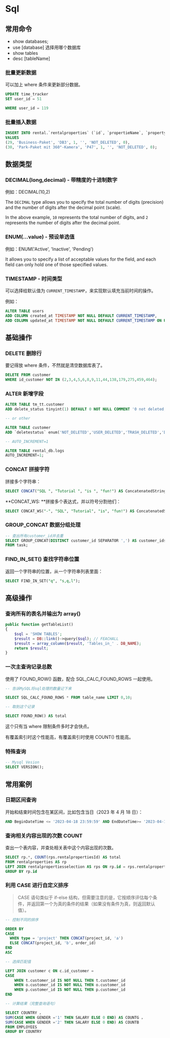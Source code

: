 # Sql

## 常用命令

- show databases;
- use [database] 选择用哪个数据库
- show tables
- desc [tableName]

### 批量更新数据

可以加上 where 条件来更新部分数据。

```sql
UPDATE time_tracker
SET user_id = 51

WHERE user_id = 119
```

### 批量插入数据

```sql
INSERT INTO rental.`rentalproperties` (`id`, `propertieName`, `propertyDescription`, `type`, `checkBoxStr`, `deletestatus`, `is_alert`)
VALUES
(29, 'Business-Paket', 'DB3', 1, '', 'NOT_DELETED', 0),
(30, 'Park-Paket mit 360°-Kamera', 'P47', 1, '', 'NOT_DELETED', 0);
```

## 数据类型

### DECIMAL(long,decimal) - 带精度的十进制数字

例如：DECIMAL(10,2)

The `DECIMAL` type allows you to specify the total number of digits (precision) and the number of digits after the decimal point (scale).

In the above example, `10` represents the total number of digits, and `2` represents the number of digits after the decimal point.

### ENUM(...value) - 预设单选值

例如：ENUM('Active', 'Inactive', 'Pending')

It allows you to specify a list of acceptable values for the field, and each field can only hold one of those specified values.

### TIMESTAMP - 时间类型

可以选择给默认值为 `CURRENT_TIMESTAMP`，来实现默认填充当前时间的操作。

例如：

```sql
ALTER TABLE users
ADD COLUMN created_at TIMESTAMP NOT NULL DEFAULT CURRENT_TIMESTAMP,
ADD COLUMN updated_at TIMESTAMP NOT NULL DEFAULT CURRENT_TIMESTAMP ON UPDATE CURRENT_TIMESTAMP;
```

## 基础操作

### DELETE 删除行

要记得放 where 条件，不然就是清空数据库表了。

```sql
DELETE FROM customer
WHERE id_customer NOT IN (2,3,4,5,6,8,9,11,44,138,179,275,459,464);
```

### ALTER 新增字段

```sql
ALTER TABLE tm_tt.customer
ADD delete_status tinyint(1) DEFAULT 0 NOT NULL COMMENT '0 not deleted, 1 deleted';

-- or other

ALTER TABLE customer
ADD `deletestatus` enum('NOT_DELETED','USER_DELETED','TRASH_DELETED','DELETED') DEFAULT 'NOT_DELETED';

-- AUTO_INCREMENT=1

ALTER TABLE rental_db.logs
AUTO_INCREMENT=1;
```

### CONCAT 拼接字符

拼接多个字符串：

```sql
SELECT CONCAT("SQL ", "Tutorial ", "is ", "fun!") AS ConcatenatedString;
```

**CONCAT_WS: **拼接多个表达式，并以符号分割他们：

```sql
SELECT CONCAT_WS("-", "SQL", "Tutorial", "is", "fun!") AS ConcatenatedString;
```

### GROUP_CONCAT 数据分组处理

```sql
-- 查出所有customer_id并去重
SELECT GROUP_CONCAT(DISTINCT customer_id SEPARATOR ',') AS customer_ids
FROM task;
```

### FIND_IN_SET() 查找字符串位置

返回一个字符串的位置，从一个字符串列表里面：

```sql
SELECT FIND_IN_SET("q", "s,q,l");
```

## 高级操作

### 查询所有的表名并输出为 array()

```php
public function getTableList()
{
    $sql = 'SHOW TABLES';
    $result = DB::link()->query($sql); // FEACHALL
    $result = array_column($result, 'Tables_in_' . DB_NAME);
    return $result;
}
```

### 一次主查询记录总数

使用了 FOUND_ROW() 函数，配合 SQL_CALC_FOUND_ROWS 一起使用。

```sql
-- 告诉MySQL将sql处理的数量记下来

SELECT SQL_CALC_FOUND_ROWS * FROM table_name LIMIT 0,10;

-- 取到这个记录

SELECT FOUND_ROW() AS total
```

这个只有当 where 限制条件多时才会快点。

有覆盖索引时这个性能高，有覆盖索引时使用 COUNT() 性能高。

### 特殊查询

```sql
-- Mysql Vesion
SELECT VERSION();
```

## 常用案例

### 日期区间查询

开始和结束时间包含在某区间，比如包含当日（2023 年 4 月 18 日）：

```sql
AND BeginDateTime <= '2023-04-18 23:59:59' AND EndDateTime>= '2023-04-18 00:00:00'
```

### 查询相关内容出现的次数 COUNT

查出一个表内容，并查处相关表中这个内容出现的次数。

```sql
SELECT rp.*, COUNT(rps.rentalpropertiesId) AS total
FROM rentalproperties AS rp
LEFT JOIN rentalpropertiesselection AS rps ON rp.id = rps.rentalpropertiesId
GROUP BY rp.id
```

### 利用 CASE 进行自定义排序

> CASE 语句类似于 if-else 结构，但需要注意的是，它按顺序评估每个条件，并返回第一个为真的条件的结果（如果没有条件为真，则返回默认值）。

```sql
-- 控制不同的排序

ORDER BY
CASE
  WHEN type = 'project' THEN CONCAT(project_id, 'a')
  ELSE CONCAT(project_id, 'b', order_id)
END
ASC

-- 选择匹配值

LEFT JOIN customer c ON c.id_customer =
CASE
    WHEN t.customer_id IS NOT NULL THEN t.customer_id
    WHEN o.customer_id IS NOT NULL THEN o.customer_id
    WHEN p.customer_id IS NOT NULL THEN p.customer_id
END

-- 计算结果（完整查询语句）

SELECT COUNTRY ，
SUM(CASE WHEN GENDER ='1' THEN SALARY ELSE 0 END) AS COUNTG ，
SUM(CASE WHEN GENDER ='2' THEN SALARY ELSE 0 END) AS COUNTB
FROM EMPLOYEES
GROUP BY COUNTRY
```
